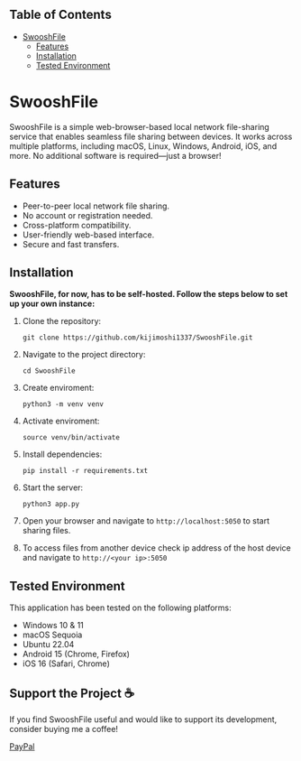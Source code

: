## Table of Contents
- [SwooshFile](#swooshfile)
  - [Features](#features)
  - [Installation](#installation)
  - [Tested Environment](#tested-environment)

# SwooshFile

SwooshFile is a simple web-browser-based local network file-sharing service that enables seamless file sharing between devices. It works across multiple platforms, including macOS, Linux, Windows, Android, iOS, and more. No additional software is required—just a browser!

## Features
- Peer-to-peer local network file sharing.
- No account or registration needed.
- Cross-platform compatibility.
- User-friendly web-based interface.
- Secure and fast transfers.

## Installation

**SwooshFile, for now, has to be self-hosted. Follow the steps below to set up your own instance:**

1. Clone the repository:
   ```
   git clone https://github.com/kijimoshi1337/SwooshFile.git
   ```

2. Navigate to the project directory:
   ```
   cd SwooshFile
   ```

3. Create enviroment:
   ```
   python3 -m venv venv
   ```

4. Activate enviroment:
   ```
   source venv/bin/activate
   ```

5. Install dependencies:
   ```
   pip install -r requirements.txt
   ```

6. Start the server:
   ```
   python3 app.py
   ```

7. Open your browser and navigate to `http://localhost:5050` to start sharing files.

8. To access files from another device check ip address of the host device and navigate to `http://<your ip>:5050`

## Tested Environment
This application has been tested on the following platforms:
- Windows 10 & 11
- macOS Sequoia
- Ubuntu 22.04
- Android 15 (Chrome, Firefox)
- iOS 16 (Safari, Chrome)

## Support the Project ☕️
If you find SwooshFile useful and would like to support its development, consider buying me a coffee!

[PayPal](https://www.paypal.me/kijimoshi05)